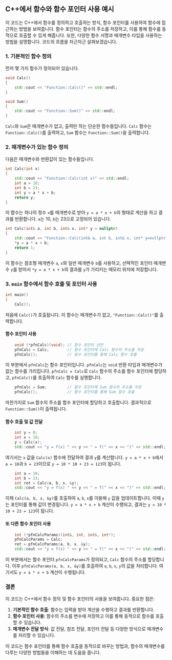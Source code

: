 ## **C++에서 함수와 함수 포인터 사용 예시**

이 코드는 C++에서 함수를 정의하고 호출하는 방식, 함수 포인터를 사용하여 함수에 접근하는 방법을 보여줍니다. 함수 포인터는 함수의 주소를 저장하고, 이를 통해 함수를 동적으로 호출할 수 있게 해줍니다. 또한, 다양한 함수 서명과 매개변수 타입을 사용하는 방법을 설명합니다. 코드의 흐름을 차근차근 살펴보겠습니다.

### 1. **기본적인 함수 정의**

먼저 몇 가지 함수가 정의되어 있습니다.

```cpp
void Calc()
{
    std::cout << "Function::Calc()" << std::endl;
}

void Sum()
{
    std::cout << "Function::Sum()" << std::endl;
}
```

`Calc`와 `Sum`은 매개변수가 없고, 출력만 하는 단순한 함수들입니다. `Calc` 함수는 `Function::Calc()`를 출력하고, `Sum` 함수는 `Function::Sum()`을 출력합니다.

### 2. **매개변수가 있는 함수 정의**

다음은 매개변수와 반환값이 있는 함수들입니다.

```cpp
int Calc(int x)
{
    std::cout << "Function::Calc(int x)" << std::endl;
    int a = 10;
    int b = 23;
    int y = a * x + b;
    return y;
}
```

이 함수는 하나의 정수 `x`를 매개변수로 받아 `y = a * x + b`의 형태로 계산을 하고 결과를 반환합니다. `a`는 10, `b`는 23으로 고정되어 있습니다.

```cpp
int Calc(int& a, int b, int& x, int* y = nullptr)
{
    std::cout << "Function::Calc(int& a, int b, int& x, int* y=nullptr)" << std::endl;
    *y = a * x + b;
    return 1;
}
```

이 함수는 참조형 매개변수 `a`, `x`와 일반 매개변수 `b`를 사용하고, 선택적인 포인터 매개변수 `y`를 받아서 `*y = a * x + b`의 결과를 `y`가 가리키는 메모리 위치에 저장합니다.

### 3. **`main` 함수에서 함수 호출 및 포인터 사용**

```cpp
int main()
{
    Calc();
```

처음에 `Calc()`가 호출됩니다. 이 함수는 매개변수가 없고, `"Function::Calc()"`를 출력합니다.

#### 함수 포인터 사용

```cpp
    void (*pfnCalc)(void); // 함수 포인터 선언
    pfnCalc = Calc;        // 함수 포인터에 Calc 함수의 주소를 저장
    pfnCalc();             // 함수 포인터를 통해 Calc 함수 호출
```

이 부분에서 `pfnCalc`는 함수 포인터입니다. `pfnCalc`는 `void` 반환 타입과 매개변수가 없는 함수를 가리킵니다. `pfnCalc = Calc`로 `Calc` 함수의 주소를 함수 포인터에 할당하고, `pfnCalc()`를 호출하여 `Calc` 함수를 실행합니다.

```cpp
    pfnCalc = Sum;         // 함수 포인터에 Sum 함수의 주소를 저장
    pfnCalc();             // 함수 포인터를 통해 Sum 함수 호출
```

마찬가지로 `Sum` 함수의 주소를 함수 포인터에 할당하고 호출합니다. 결과적으로 `Function::Sum()`이 출력됩니다.

#### 함수 호출 및 값 전달

```cpp
    int y = 0;
    int x = 10;
    y = Calc(x);
    std::cout << "y = f(x) " << y << " = f(" << x << ")" << std::endl;
```

여기서는 `x` 값을 `Calc(x)` 함수에 전달하여 결과 `y`를 계산합니다. `y = a * x + b`에서 `a = 10`과 `b = 23`이므로 `y = 10 * 10 + 23 = 123`이 됩니다.

```cpp
    int a = 10;
    int b = 23;
    int ret = Calc(a, b, x, &y);
    std::cout << "y = f(x) " << y << " = f(" << x << ")" << std::endl;
```

이제 `Calc(a, b, x, &y)`를 호출하여 `a`, `b`, `x`를 이용해 `y` 값을 업데이트합니다. 이때 `y`는 포인터를 통해 값이 변경됩니다. `y = a * x + b` 계산이 수행되고, 결과는 `y = 10 * 10 + 23 = 123`이 됩니다.

#### 또 다른 함수 포인터 사용

```cpp
    int (*pfnCalcParams)(int&, int, int&, int*);
    pfnCalcParams = Calc;
    ret = pfnCalcParams(a, b, x, &y);
    std::cout << "y = f(x) " << y << " = f(" << x << ")" << std::endl;
```

이 부분에서는 함수 포인터 `pfnCalcParams`가 정의되고, `Calc` 함수의 주소를 할당합니다. 이후 `pfnCalcParams(a, b, x, &y)`를 호출하여 `a`, `b`, `x`, `y`의 값을 처리합니다. 여기서도 `y = a * x + b` 계산이 수행됩니다.

### 결론

이 코드는 C++에서 함수 정의 및 함수 포인터의 사용을 보여줍니다. 중요한 점은:

1. **기본적인 함수 호출**: 함수는 입력을 받아 계산을 수행하고 결과를 반환합니다.
2. **함수 포인터 사용**: 함수의 주소를 변수에 저장하고 이를 통해 동적으로 함수를 호출할 수 있습니다.
3. **매개변수 전달 방식**: 값 전달, 참조 전달, 포인터 전달 등 다양한 방식으로 매개변수를 처리할 수 있습니다.

이 코드는 함수 포인터를 통해 함수 호출을 동적으로 바꾸는 방법과, 함수의 매개변수를 다루는 다양한 방법들을 이해하는 데 도움을 줍니다.